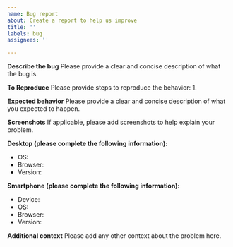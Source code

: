 ```yaml
---
name: Bug report
about: Create a report to help us improve
title: ''
labels: bug
assignees: ''

---
```


**Describe the bug**
Please provide a clear and concise description of what the bug is.

**To Reproduce**
Please provide steps to reproduce the behavior:
1. 

**Expected behavior**
Please provide a clear and concise description of what you expected to happen.

**Screenshots**
If applicable, please add screenshots to help explain your problem.

**Desktop (please complete the following information):**
 - OS:
 - Browser:
 - Version:

**Smartphone (please complete the following information):**
 - Device: 
 - OS: 
 - Browser:
 - Version:

**Additional context**
Please add any other context about the problem here.
